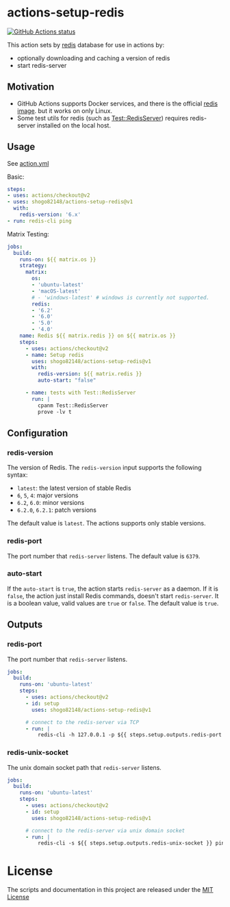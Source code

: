 # actions-setup-redis

<p align="left">
  <a href="https://github.com/shogo82148/actions-setup-redis"><img alt="GitHub Actions status" src="https://github.com/shogo82148/actions-setup-redis/workflows/Test/badge.svg"></a>
</p>

This action sets by [redis](https://redis.io/) database for use in actions by:

- optionally downloading and caching a version of redis
- start redis-server

## Motivation

- GitHub Actions supports Docker services, and there is the official [redis image](https://hub.docker.com/_/redis). but it works on only Linux.
- Some test utils for redis (such as [Test::RedisServer](https://metacpan.org/pod/Test::RedisServer)) requires redis-server installed on the local host.

## Usage

See [action.yml](action.yml)

Basic:
```yaml
steps:
- uses: actions/checkout@v2
- uses: shogo82148/actions-setup-redis@v1
  with:
    redis-version: '6.x'
- run: redis-cli ping
```

Matrix Testing:
```yaml
jobs:
  build:
    runs-on: ${{ matrix.os }}
    strategy:
      matrix:
        os:
        - 'ubuntu-latest'
        - 'macOS-latest'
        # - 'windows-latest' # windows is currently not supported.
        redis:
        - '6.2'
        - '6.0'
        - '5.0'
        - '4.0'
    name: Redis ${{ matrix.redis }} on ${{ matrix.os }}
    steps:
      - uses: actions/checkout@v2
      - name: Setup redis
        uses: shogo82148/actions-setup-redis@v1
        with:
          redis-version: ${{ matrix.redis }}
          auto-start: "false"

      - name: tests with Test::RedisServer
        run: |
          cpanm Test::RedisServer
          prove -lv t
```

## Configuration

### redis-version

The version of Redis.
The `redis-version` input supports the following syntax:

- `latest`: the latest version of stable Redis
- `6`, `5`, `4`: major versions
- `6.2`, `6.0`: minor versions
- `6.2.0`, `6.2.1`: patch versions

The default value is `latest`.
The actions supports only stable versions.

### redis-port

The port number that `redis-server` listens.
The default value is `6379`.

### auto-start

If the `auto-start` is `true`, the action starts `redis-server` as a daemon.
If it is `false`, the action just install Redis commands, doesn't start `redis-server`.
It is a boolean value, valid values are `true` or `false`.
The default value is `true`.

## Outputs

### redis-port

The port number that `redis-server` listens.

```yaml
jobs:
  build:
    runs-on: 'ubuntu-latest'
    steps:
      - uses: actions/checkout@v2
      - id: setup
        uses: shogo82148/actions-setup-redis@v1

      # connect to the redis-server via TCP
      - run: |
          redis-cli -h 127.0.0.1 -p ${{ steps.setup.outputs.redis-port }} ping
```

### redis-unix-socket

The unix domain socket path that `redis-server` listens.

```yaml
jobs:
  build:
    runs-on: 'ubuntu-latest'
    steps:
      - uses: actions/checkout@v2
      - id: setup
        uses: shogo82148/actions-setup-redis@v1

      # connect to the redis-server via unix domain socket
      - run: |
          redis-cli -s ${{ steps.setup.outputs.redis-unix-socket }} ping
```

# License

The scripts and documentation in this project are released under the [MIT License](LICENSE)
